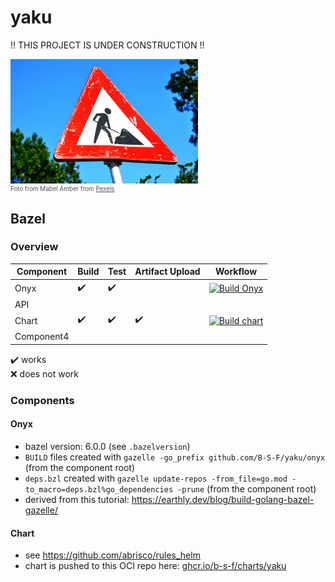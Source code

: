 # yaku
!! THIS PROJECT IS UNDER CONSTRUCTION !!

<img src="./misc/under-construction.jpg" alt="Under Construction" width="300"/>  
<figcaption style="font-size: 0.7em; color: #555;">
Foto from Mabel Amber from <a href="https://www.pexels.com/de-de/foto/nahaufnahme-fotografie-der-roten-und-weissen-strassenbeschilderung-117602/" target="_blank" style="color: #555;">Pexels</a>
</figcaption>

## Bazel

### Overview

| Component  | Build | Test | Artifact Upload | Workflow |
|------------|-------|------|-----------------|---------|
| Onyx       | ✔️    | ✔️   |                 |[![Build Onyx](https://github.com/B-S-F/yaku/actions/workflows/build-oynx.yml/badge.svg)](https://github.com/B-S-F/yaku/actions/workflows/build-oynx.yml)|
| API        |       |      |                 ||
| Chart      | ✔️    | ✔️   |  ✔️             |[![Build chart](https://github.com/B-S-F/yaku/actions/workflows/build-chart.yml/badge.svg)](https://github.com/B-S-F/yaku/actions/workflows/build-chart.yml)|
| Component4 |       |      |                 |           |

✔️ works  
❌ does not work

### Components

#### Onyx
- bazel version: 6.0.0 (see `.bazelversion`)
- `BUILD` files created with  `gazelle -go_prefix github.com/B-S-F/yaku/onyx` (from the component root)
- `deps.bzl` created with `gazelle update-repos -from_file=go.mod -to_macro=deps.bzl%go_dependencies -prune` (from the component root)
- derived from this tutorial: https://earthly.dev/blog/build-golang-bazel-gazelle/

#### Chart
- see https://github.com/abrisco/rules_helm
- chart is pushed to this OCI repo here: [ghcr.io/b-s-f/charts/yaku](https://github.com/B-S-F/yaku/pkgs/container/charts%2Fyaku)